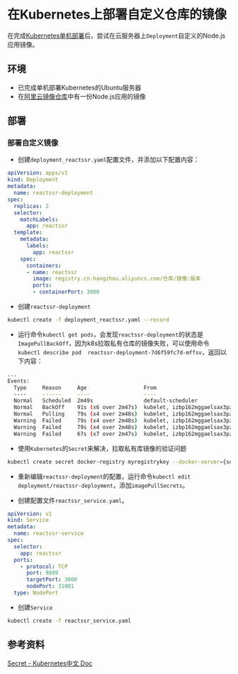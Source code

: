 # 在Kubernetes上部署自定义仓库的镜像

在完成[Kubernetes单机部署](./单机部署Kubernetes.md)后，尝试在云服务器上`Deployment`自定义的Node.js应用镜像。

## 环境

* 已完成单机部署Kubernetes的Ubuntu服务器
* 在[阿里云镜像仓库](https://cr.console.aliyun.com)中有一份Node.js应用的镜像

## 部署

### 部署自定义镜像

* 创建`deployment_reactssr.yaml`配置文件，并添加以下配置内容：

```yaml
apiVersion: apps/v1
kind: Deployment
metadata:
  name: reactssr-deployment
spec:
  replicas: 2
  selector:
    matchLabels:
      app: reactssr
  template:
    metadata:
      labels:
        app: reactssr
    spec:
      containers:
      - name: reactssr
        image: registry.cn-hangzhou.aliyuncs.com/仓库/镜像:版本
        ports:
        - containerPort: 3000
```

* 创建`reactssr-deployment`

```bash
kubectl create -f deployment_reactssr.yaml --record
```

* 运行命令`kubectl get pods`，会发现`reactssr-deployment`的状态是`ImagePullBackOff`，因为k8s拉取私有仓库的镜像失败，可以使用命令`kubectl describe pod  reactssr-deployment-7d6f59fc7d-mffsv`，返回以下内容：

```bash
...
Events:
  Type     Reason     Age                  From                              Message
  ----     ------     ----                 ----                              -------
  Normal   Scheduled  2m49s                default-scheduler                 Successfully assigned default/reactssr-deployment-7d6f59fc7d-mffsv to izbp162mggaelsax3pz9n6z
  Normal   BackOff    91s (x6 over 2m47s)  kubelet, izbp162mggaelsax3pz9n6z  Back-off pulling image "registry.cn-hangzhou.aliyuncs.com//仓库/镜像:版本"
  Normal   Pulling    79s (x4 over 2m48s)  kubelet, izbp162mggaelsax3pz9n6z  pulling image "registry.cn-hangzhou.aliyuncs.com//仓库/镜像:版本"
  Warning  Failed     79s (x4 over 2m48s)  kubelet, izbp162mggaelsax3pz9n6z  Failed to pull image "registry.cn-hangzhou.aliyuncs.com//仓库/镜像:版本": rpc error: code = Unknown desc = Error response from daemon: pull access denied for registry.cn-hangzhou.aliyuncs.com/仓库/镜像, repository does not exist or may require 'docker login'
  Warning  Failed     79s (x4 over 2m48s)  kubelet, izbp162mggaelsax3pz9n6z  Error: ErrImagePull
  Warning  Failed     67s (x7 over 2m47s)  kubelet, izbp162mggaelsax3pz9n6z  Error: ImagePullBackOff
```

* 使用`Kubernetes`的`Secret`来解决，拉取私有库镜像的验证问题

```bash
kubectl create secret docker-registry myregistrykey --docker-server={server} --docker-username={username} --docker-password={password}
```

* 重新编辑`reactssr-deployment`的配置，运行命令`kubectl edit deployment/reactssr-deployment`，添加`imagePullSecrets`。

* 创建配置文件`reactssr_service.yaml`。

```yaml
apiVersion: v1
kind: Service
metadata:
  name: reactssr-service
spec:
  selector:
    app: reactssr
  ports:
    - protocol: TCP
      port: 9899
      targetPort: 3000
      nodePort: 31001
  type: NodePort
```

* 创建`Service`

```bash
kubectl create -f reactssr_service.yaml
```

## 参考资料

[Secret - Kubernetes中文 Doc](https://www.kubernetes.org.cn/secret)